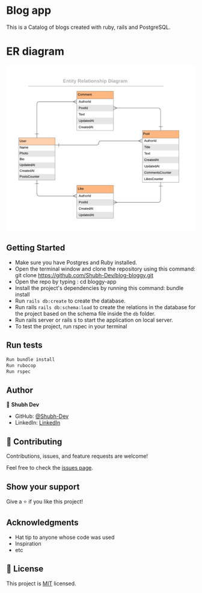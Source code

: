 # Blog app

This is a Catalog of blogs created with ruby, rails and PostgreSQL.

# ER diagram

<img src="./public/blog.png"></img>

## Getting Started

- Make sure you have Postgres and Ruby installed.
- Open the terminal window and clone the repository using this command: git clone https://github.com/Shubh-Dev/blog-bloggy.git
- Open the repo by typing : cd bloggy-app
- Install the project's dependencies by running this command: bundle install
- Run `rails db:create` to create the database.
- Run rails `rails db:schema:load` to create the relations in the database for the project based on the schema file inside the `db` folder. 
- Run rails server or rails s to start the application on local server.
- To test the project, run rspec in your terminal

## Run tests
    Run bundle install
    Run rubocop
    Run rspec

    
## Author

👤 **Shubh Dev**

- GitHub: [@Shubh-Dev](https://github.com/Shubh-Dev) 
- LinkedIn: [LinkedIn](https://www.linkedin.com/in/shubhscb/)



## 🤝 Contributing

Contributions, issues, and feature requests are welcome!

Feel free to check the [issues page](../../issues/).

## Show your support

Give a ⭐️ if you like this project!

## Acknowledgments

- Hat tip to anyone whose code was used
- Inspiration
- etc

## 📝 License

This project is [MIT](./License.md) licensed.
